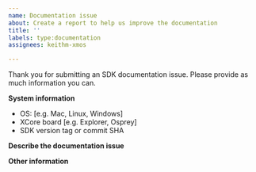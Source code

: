 ```yaml
---
name: Documentation issue
about: Create a report to help us improve the documentation
title: ''
labels: type:documentation
assignees: keithm-xmos

---
```


Thank you for submitting an SDK documentation issue. Please provide as much information you can.

**System information**
 - OS: [e.g. Mac, Linux, Windows]
 - XCore board [e.g. Explorer, Osprey]
 - SDK version tag or commit SHA

**Describe the documentation issue**

**Other information** 
